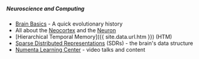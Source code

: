 ##### Neuroscience and Computing

* [Brain Basics]() - A quick evolutionary history
* All about the [Neocortex]() and the [Neuron]()
* [Hierarchical Temporal Memory]({{ site.data.url.htm }}) (HTM)
* [Sparse Distributed Representations]() (SDRs) - the brain's data structure
* [Numenta Learning Center]() - video talks and content

